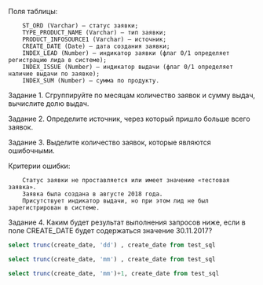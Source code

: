 Поля таблицы:

        ST_ORD (Varchar) — статус заявки;
        TYPE_PRODUCT_NAME (Varchar) — тип заявки;
        PRODUCT_INFOSOURCE1 (Varchar) — источник;
        CREATE_DATE (Date) — дата создания заявки;
        INDEX_LEAD (Number) — индикатор заявки (флаг 0/1 определяет регистрацию лида в системе);
        INDEX_ISSUE (Number) — индикатор выдачи (флаг 0/1 определяет наличие выдачи по заявке);
        INDEX_SUM (Number) — сумма по продукту.

Задание 1. Сгруппируйте по месяцам количество заявок и сумму выдач, вычислите долю выдач.

Задание 2. Определите источник, через который пришло больше всего заявок.

Задание 3. Выделите количество заявок, которые являются ошибочными.

Критерии ошибки:

        Статус заявки не проставляется или имеет значение «тестовая заявка».
        Заявка была создана в августе 2018 года.
        Присутствует индикатор выдачи, но при этом лид не был зарегистрирован в системе.

Задание 4. Каким будет результат выполнения запросов ниже, если в поле CREATE_DATE будет содержаться значение 30.11.2017?
```sql
select trunc(create_date, 'dd') , create_date from test_sql

select trunc(create_date, 'mm') , create_date from test_sql

select trunc(create_date, 'mm')+1, create_date from test_sql
```
